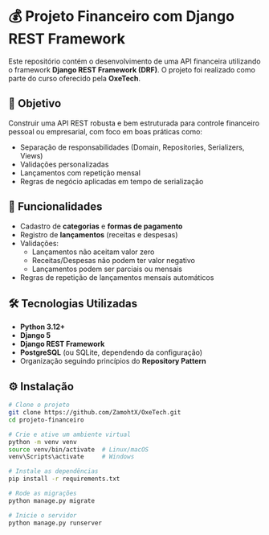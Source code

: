 # 💰 Projeto Financeiro com Django REST Framework

Este repositório contém o desenvolvimento de uma API financeira utilizando o framework **Django REST Framework (DRF)**. O projeto foi realizado como parte do curso oferecido pela **OxeTech**.

## 🚀 Objetivo

Construir uma API REST robusta e bem estruturada para controle financeiro pessoal ou empresarial, com foco em boas práticas como:

- Separação de responsabilidades (Domain, Repositories, Serializers, Views)
- Validações personalizadas
- Lançamentos com repetição mensal
- Regras de negócio aplicadas em tempo de serialização

## 🧱 Funcionalidades

- Cadastro de **categorias** e **formas de pagamento**
- Registro de **lançamentos** (receitas e despesas)
- Validações:
  - Lançamentos não aceitam valor zero
  - Receitas/Despesas não podem ter valor negativo
  - Lançamentos podem ser parciais ou mensais
- Regras de repetição de lançamentos mensais automáticos

## 🛠 Tecnologias Utilizadas

- **Python 3.12+**
- **Django 5**
- **Django REST Framework**
- **PostgreSQL** (ou SQLite, dependendo da configuração)
- Organização seguindo princípios do **Repository Pattern**

## ⚙️ Instalação

```bash
# Clone o projeto
git clone https://github.com/ZamohtX/OxeTech.git
cd projeto-financeiro

# Crie e ative um ambiente virtual
python -m venv venv
source venv/bin/activate  # Linux/macOS
venv\Scripts\activate     # Windows

# Instale as dependências
pip install -r requirements.txt

# Rode as migrações
python manage.py migrate

# Inicie o servidor
python manage.py runserver
